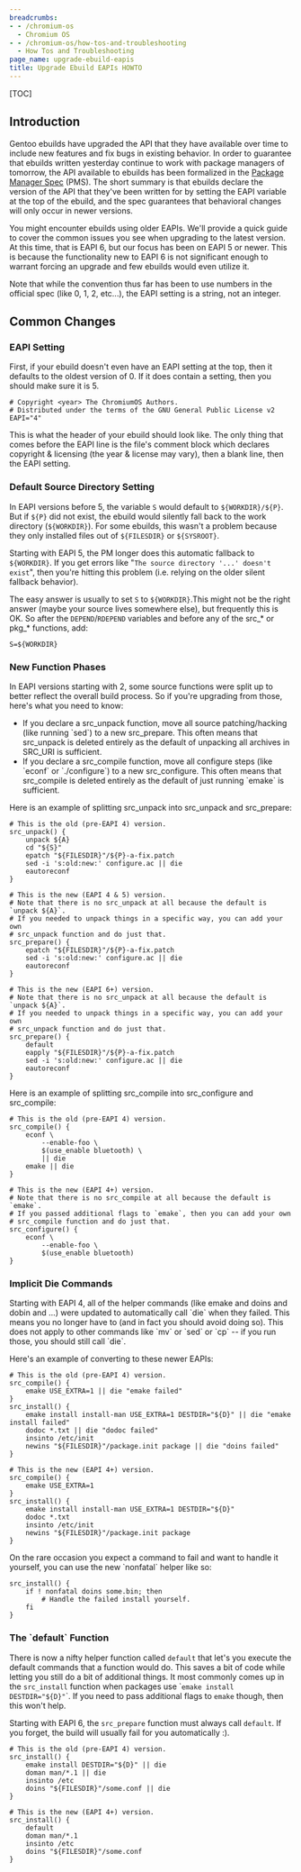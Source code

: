 ```yaml
---
breadcrumbs:
- - /chromium-os
  - Chromium OS
- - /chromium-os/how-tos-and-troubleshooting
  - How Tos and Troubleshooting
page_name: upgrade-ebuild-eapis
title: Upgrade Ebuild EAPIs HOWTO
---
```


[TOC]

## Introduction

Gentoo ebuilds have upgraded the API that they have available over time to
include new features and fix bugs in existing behavior. In order to guarantee
that ebuilds written yesterday continue to work with package managers of
tomorrow, the API available to ebuilds has been formalized in the [Package
Manager Spec](http://wiki.gentoo.org/wiki/Project:PMS) (PMS). The short summary
is that ebuilds declare the version of the API that they've been written for by
setting the EAPI variable at the top of the ebuild, and the spec guarantees that
behavioral changes will only occur in newer versions.

You might encounter ebuilds using older EAPIs. We'll provide a quick guide to
cover the common issues you see when upgrading to the latest version. At this
time, that is EAPI 6, but our focus has been on EAPI 5 or newer. This is because
the functionality new to EAPI 6 is not significant enough to warrant forcing an
upgrade and few ebuilds would even utilize it.

Note that while the convention thus far has been to use numbers in the official
spec (like 0, 1, 2, etc...), the EAPI setting is a string, not an integer.

## Common Changes

### EAPI Setting

First, if your ebuild doesn't even have an EAPI setting at the top, then it
defaults to the oldest version of 0. If it does contain a setting, then you
should make sure it is 5.

```none
# Copyright <year> The ChromiumOS Authors.
# Distributed under the terms of the GNU General Public License v2
EAPI="4"
```

This is what the header of your ebuild should look like. The only thing that
comes before the EAPI line is the file's comment block which declares copyright
& licensing (the year & license may vary), then a blank line, then the EAPI
setting.

### Default Source Directory Setting

In EAPI versions before 5, the variable `S` would default to `${WORKDIR}/${P}`.
But if `${P}` did not exist, the ebuild would silently fall back to the work
directory (`${WORKDIR}`). For some ebuilds, this wasn't a problem because they
only installed files out of `${FILESDIR}` or `${SYSROOT}`.

Starting with EAPI 5, the PM longer does this automatic fallback to
`${WORKDIR}`. If you get errors like "`The source directory '...' doesn't
exist`", then you're hitting this problem (i.e. relying on the older silent
fallback behavior).

The easy answer is usually to set `S` to `${WORKDIR}`.This might not be the
right answer (maybe your source lives somewhere else), but frequently this is
OK. So after the `DEPEND`/`RDEPEND` variables and before any of the src_\* or
pkg_\* functions, add:

```none
S=${WORKDIR}
```

### New Function Phases

In EAPI versions starting with 2, some source functions were split up to better
reflect the overall build process. So if you're upgrading from those, here's
what you need to know:

*   If you declare a src_unpack function, move all source
            patching/hacking (like running \`sed\`) to a new src_prepare. This
            often means that src_unpack is deleted entirely as the default of
            unpacking all archives in SRC_URI is sufficient.
*   If you declare a src_compile function, move all configure steps
            (like \`econf\` or \`./configure\`) to a new src_configure. This
            often means that src_compile is deleted entirely as the default of
            just running \`emake\` is sufficient.

Here is an example of splitting src_unpack into src_unpack and src_prepare:

```none
# This is the old (pre-EAPI 4) version.
src_unpack() {
    unpack ${A}
    cd "${S}"
    epatch "${FILESDIR}"/${P}-a-fix.patch
    sed -i 's:old:new:' configure.ac || die
    eautoreconf
}
```

```none
# This is the new (EAPI 4 & 5) version.
# Note that there is no src_unpack at all because the default is `unpack ${A}`.
# If you needed to unpack things in a specific way, you can add your own
# src_unpack function and do just that.
src_prepare() {
    epatch "${FILESDIR}"/${P}-a-fix.patch
    sed -i 's:old:new:' configure.ac || die
    eautoreconf
}
```

```none
# This is the new (EAPI 6+) version.
# Note that there is no src_unpack at all because the default is `unpack ${A}`.
# If you needed to unpack things in a specific way, you can add your own
# src_unpack function and do just that.
src_prepare() {
    default
    eapply "${FILESDIR}"/${P}-a-fix.patch
    sed -i 's:old:new:' configure.ac || die
    eautoreconf
}
```

Here is an example of splitting src_compile into src_configure and src_compile:

```none
# This is the old (pre-EAPI 4) version.
src_compile() {
    econf \
        --enable-foo \
        $(use_enable bluetooth) \
        || die
    emake || die
}
```

```none
# This is the new (EAPI 4+) version.
# Note that there is no src_compile at all because the default is `emake`.
# If you passed additional flags to `emake`, then you can add your own
# src_compile function and do just that.
src_configure() {
    econf \
        --enable-foo \
        $(use_enable bluetooth)
}
```

### Implicit Die Commands

Starting with EAPI 4, all of the helper commands (like emake and doins and dobin
and ...) were updated to automatically call \`die\` when they failed. This means
you no longer have to (and in fact you should avoid doing so). This does not
apply to other commands like \`mv\` or \`sed\` or \`cp\` -- if you run those,
you should still call \`die\`.

Here's an example of converting to these newer EAPIs:

```none
# This is the old (pre-EAPI 4) version.
src_compile() {
    emake USE_EXTRA=1 || die "emake failed"
}
src_install() {
    emake install install-man USE_EXTRA=1 DESTDIR="${D}" || die "emake install failed"
    dodoc *.txt || die "dodoc failed"
    insinto /etc/init
    newins "${FILESDIR}"/package.init package || die "doins failed"
}
```

```none
# This is the new (EAPI 4+) version.
src_compile() {
    emake USE_EXTRA=1
}
src_install() {
    emake install install-man USE_EXTRA=1 DESTDIR="${D}"
    dodoc *.txt
    insinto /etc/init
    newins "${FILESDIR}"/package.init package
}
```

On the rare occasion you expect a command to fail and want to handle it
yourself, you can use the new \`nonfatal\` helper like so:

```none
src_install() {
    if ! nonfatal doins some.bin; then
        # Handle the failed install yourself.
    fi
}
```

### The \`default\` Function

There is now a nifty helper function called `default` that let's you execute the
default commands that a function would do. This saves a bit of code while
letting you still do a bit of additional things. It most commonly comes up in
the `src_install` function when packages use \``emake install DESTDIR="${D}"`\`.
If you need to pass additional flags to `emake` though, then this won't help.

Starting with EAPI 6, the `src_prepare` function must always call `default`. If
you forget, the build will usually fail for you automatically :).

```none
# This is the old (pre-EAPI 4) version.
src_install() {
    emake install DESTDIR="${D}" || die
    doman man/*.1 || die
    insinto /etc
    doins "${FILESDIR}"/some.conf || die
}
```

```none
# This is the new (EAPI 4+) version.
src_install() {
    default
    doman man/*.1
    insinto /etc
    doins "${FILESDIR}"/some.conf
}
```
